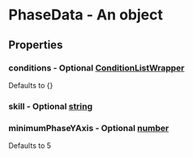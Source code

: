 

# PhaseData - An object



## Properties



### conditions - Optional [ConditionListWrapper](ConditionListWrapper)



Defaults to {}



### skill - Optional [string](string)



### minimumPhaseYAxis - Optional [number](number)



Defaults to 5

